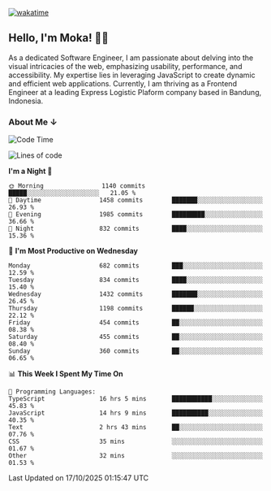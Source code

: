 [![wakatime](https://wakatime.com/badge/user/af9abd23-dba3-4dbe-973c-b045a9417a55.svg?style=social)](https://wakatime.com/@af9abd23-dba3-4dbe-973c-b045a9417a55)
## Hello, I'm Moka! 👋🏼


As a dedicated Software Engineer, I am passionate about delving into the visual intricacies of the web, emphasizing usability, performance, and accessibility. My expertise lies in leveraging JavaScript to create dynamic and efficient web applications. Currently, I am thriving as a Frontend Engineer at a leading Express Logistic Plaform company based in Bandung, Indonesia.

### About Me ↓

<!--START_SECTION:waka-->
![Code Time](http://img.shields.io/badge/Code%20Time-12%2C659%20hrs%2028%20mins-blue)

![Lines of code](https://img.shields.io/badge/From%20Hello%20World%20I%27ve%20Written-11.3%20million%20lines%20of%20code-blue)

**I'm a Night 🦉** 

```text
🌞 Morning                1140 commits        █████░░░░░░░░░░░░░░░░░░░░   21.05 % 
🌆 Daytime                1458 commits        ███████░░░░░░░░░░░░░░░░░░   26.93 % 
🌃 Evening                1985 commits        █████████░░░░░░░░░░░░░░░░   36.66 % 
🌙 Night                  832 commits         ████░░░░░░░░░░░░░░░░░░░░░   15.36 % 
```
📅 **I'm Most Productive on Wednesday** 

```text
Monday                   682 commits         ███░░░░░░░░░░░░░░░░░░░░░░   12.59 % 
Tuesday                  834 commits         ████░░░░░░░░░░░░░░░░░░░░░   15.40 % 
Wednesday                1432 commits        ███████░░░░░░░░░░░░░░░░░░   26.45 % 
Thursday                 1198 commits        ██████░░░░░░░░░░░░░░░░░░░   22.12 % 
Friday                   454 commits         ██░░░░░░░░░░░░░░░░░░░░░░░   08.38 % 
Saturday                 455 commits         ██░░░░░░░░░░░░░░░░░░░░░░░   08.40 % 
Sunday                   360 commits         ██░░░░░░░░░░░░░░░░░░░░░░░   06.65 % 
```


📊 **This Week I Spent My Time On** 

```text
💬 Programming Languages: 
TypeScript               16 hrs 5 mins       ███████████░░░░░░░░░░░░░░   45.83 % 
JavaScript               14 hrs 9 mins       ██████████░░░░░░░░░░░░░░░   40.35 % 
Text                     2 hrs 43 mins       ██░░░░░░░░░░░░░░░░░░░░░░░   07.76 % 
CSS                      35 mins             ░░░░░░░░░░░░░░░░░░░░░░░░░   01.67 % 
Other                    32 mins             ░░░░░░░░░░░░░░░░░░░░░░░░░   01.53 % 
```


 Last Updated on 17/10/2025 01:15:47 UTC
<!--END_SECTION:waka-->
